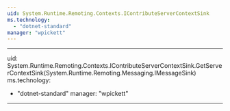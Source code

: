 ```yaml
---
uid: System.Runtime.Remoting.Contexts.IContributeServerContextSink
ms.technology: 
  - "dotnet-standard"
manager: "wpickett"
---
```


---
uid: System.Runtime.Remoting.Contexts.IContributeServerContextSink.GetServerContextSink(System.Runtime.Remoting.Messaging.IMessageSink)
ms.technology: 
  - "dotnet-standard"
manager: "wpickett"
---
